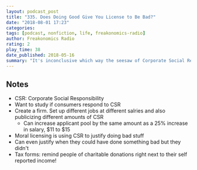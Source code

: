 ```yaml
---
layout: podcast_post
title: "335. Does Doing Good Give You License to Be Bad?"
date: "2018-08-01 17:23"
categories:
tags: [podcast, nonfiction, life, freakonomics-radio]
author: Freakonomics Radio
rating: 2
play_time: 38
date_published: 2018-05-16
summary: "It's inconclusive which way the seesaw of Corporate Social Responsibiliy vs. moral licensing tips."
---
```


## Notes

* CSR: Corporate Social Responsibility
* Want to study if consumers respond to CSR
* Create a firm. Set up different jobs at different salries and also publicizing
  different amounts of CSR
  * Can increase applicant pool by the same amount as a 25% increase in salary,
    $11 to $15
* Moral licensing is using CSR to justify doing bad stuff
* Can even justify when they could have done something bad but they didn't
* Tax forms: remind people of charitable donations right next to their self
  reported income!
